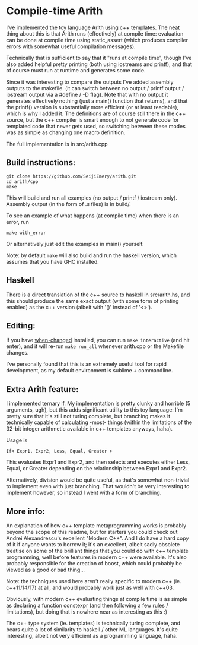 # Compile-time Arith

I've implemented the toy language Arith using c++ templates. The neat thing about this is that Arith runs (effectively) at compile time: evaluation can be done at compile time using static_assert (which produces compiler errors with somewhat useful compilation messages). 

Technically that is sufficient to say that it "runs at compile time", though I've also added helpful pretty printing (both using iostreams and printf), and that of course must run at runtime and generates some code.

Since it was interesting to compare the outputs I've added assembly outputs to the makefile. (it can switch between no output / printf output / iostream output via a #define / -D flag). Note that with no output it generates effectively nothing (just a main() function that returns), and that the printf() version is substantially more efficient (or at least readable), which is why I added it. The definitions are of course still there in the c++ source, but the c++ compiler is smart enough to not generate code for templated code that never gets used, so switching between these modes was as simple as changing one macro definition.

The full implementation is in src/arith.cpp

## Build instructions:

    git clone https://github.com/SeijiEmery/arith.git
    cd arith/cpp
    make

This will build and run all examples (no output / printf / iostream only). Assembly output (in the form of .s files) is in build/.

To see an example of what happens (at compile time) when there is an error, run

    make with_error

Or alternatively just edit the examples in main() yourself.

Note: by default `make` will also build and run the haskell version, which assumes that you have GHC installed.

## Haskell

There is a direct translation of the c++ source to haskell in src/arith.hs, and this should produce the same exact output (with some form of printing enabled) as the c++ version (albeit with '()' instead of '<>').

## Editing:

If you have [when-changed](https://github.com/joh/when-changed) installed, you can run `make interactive` (and hit enter), and it will re-run `make run_all` whenever arith.cpp or the Makefile changes.

I've personally found that this is an extremely useful tool for rapid development, as my default environment is sublime + commandline.

## Extra Arith feature:

I implemented ternary if. My implementation is pretty clunky and horrible (5 arguments, ugh), but this adds significant utility to this toy language: I'm pretty sure that it's still not turing complete, but branching makes it technically capable of calculating -most- things (within the limitations of the 32-bit integer arithmetic available in c++ templates anyways, haha).

Usage is

    If< Expr1, Expr2, Less, Equal, Greater >

This evaluates Expr1 and Expr2, and then selects and executes either Less, Equal, or Greater depending on the relationship between Expr1 and Expr2.

Alternatively, division would be quite useful, as that's somewhat non-trivial to implement even with just branching. That wouldn't be very interesting to implement however, so instead I went with a form of branching.

## More info:

An explanation of how c++ template metaprogramming works is probably beyond the scope of this readme, but for starters you could check out Andrei Alexandrescu's excellent "Modern C++". And I do have a hard copy of it if anyone wants to borrow it; it's an excellent, albeit sadly obsolete treatise on some of the brilliant things that you could do with c++ template programming, well before features in modern c++ were available. It's also probably responsible for the creation of boost, which could probably be viewed as a good or bad thing...

Note: the techniques used here aren't really specific to modern c++ (ie. c++11/14/17) at all, and would probably work just as well with c++03.

Obviously, with modern c++ evaluating things at compile time is as simple as declaring a function constexpr (and then following a few rules / limitations), but doing that is nowhere near as interesting as this :)

The c++ type system (ie. templates) is technically turing complete, and bears quite a lot of similarity to haskell / other ML languages. It's quite interesting, albeit not very efficient as a programming language, haha.
